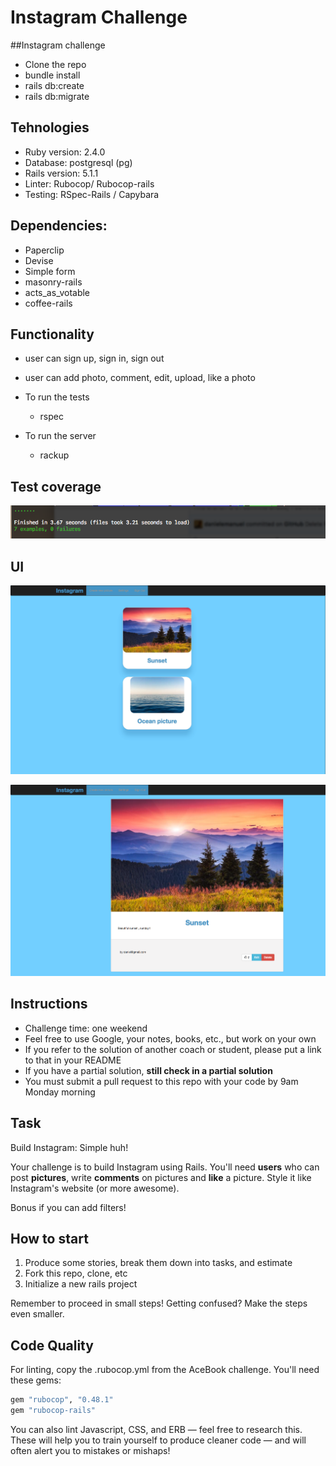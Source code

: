 Instagram Challenge
===================
##Instagram challenge  

 * Clone the repo
 * bundle install
 * rails db:create
 * rails db:migrate

## Tehnologies

 * Ruby version: 2.4.0
 * Database: postgresql (pg)
 * Rails version: 5.1.1
 * Linter: Rubocop/ Rubocop-rails
 * Testing: RSpec-Rails / Capybara

## Dependencies:

 * Paperclip
 * Devise
 * Simple form
 * masonry-rails
 * acts_as_votable
 * coffee-rails

## Functionality

 *  user can sign up, sign in, sign out
 *  user can add photo, comment, edit, upload, like a photo


* To run the tests
  - rspec
* To run the server
  - rackup

## Test coverage

  ![Test coverage](screenshots/test_coverage.png)

## UI

  ![UI 1](screenshots/UI_1.png)

  ![UI 1](screenshots/UI_2.png)
## Instructions

* Challenge time: one weekend
* Feel free to use Google, your notes, books, etc., but work on your own
* If you refer to the solution of another coach or student, please put a link to that in your README
* If you have a partial solution, **still check in a partial solution**
* You must submit a pull request to this repo with your code by 9am Monday morning

## Task

Build Instagram: Simple huh!

Your challenge is to build Instagram using Rails. You'll need **users** who can post **pictures**, write **comments** on pictures and **like** a picture. Style it like Instagram's website (or more awesome).

Bonus if you can add filters!

## How to start

1. Produce some stories, break them down into tasks, and estimate
2. Fork this repo, clone, etc
3. Initialize a new rails project

Remember to proceed in small steps! Getting confused? Make the steps even smaller.

## Code Quality

For linting, copy the .rubocop.yml from the AceBook challenge. You'll need these gems:

```ruby
gem "rubocop", "0.48.1"
gem "rubocop-rails"
```

You can also lint Javascript, CSS, and ERB — feel free to research this. These
will help you to train yourself to produce cleaner code — and will often alert
you to mistakes or mishaps!
